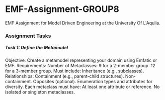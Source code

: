 # EMF-Assignment-GROUP8
EMF Assignment for Model Driven Engineering at the University Of L'Aquila.

### Assignment Tasks
##### Task 1: Define the Metamodel
Objective: Create a metamodel representing your domain using Emfatic or EMF.
Requirements:
    Number of Metaclasses:
        9 for a 2-member group.
        12 for a 3-member group.
    Must include:
        Inheritance (e.g., subclasses).
        Relationships:
            Containment (e.g., parent-child structures).
            Non-containment.
            Opposites (optional).
        Enumeration types and attributes for diversity.
        Each metaclass must have:
            At least one attribute or reference.
            No isolated or singleton metaclasses.
